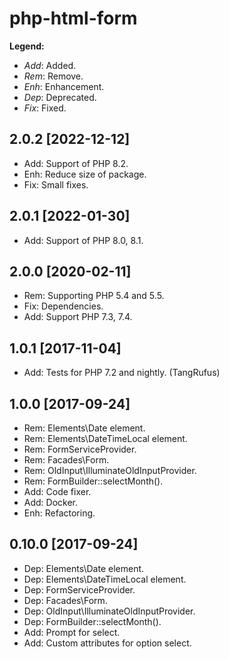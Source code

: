 php-html-form
=============

**Legend:**

- *Add*: Added.
- *Rem*: Remove.
- *Enh*: Enhancement.
- *Dep*: Deprecated.
- *Fix*: Fixed.

2.0.2 [2022-12-12]
------------------

- Add: Support of PHP 8.2.
- Enh: Reduce size of package.
- Fix: Small fixes.

2.0.1 [2022-01-30]
------------------

- Add: Support of PHP 8.0, 8.1.

2.0.0 [2020-02-11]
------------------

- Rem: Supporting PHP 5.4 and 5.5.
- Fix: Dependencies.
- Add: Support PHP 7.3, 7.4.

1.0.1 [2017-11-04]
------------------

- Add: Tests for PHP 7.2 and nightly. (TangRufus)

1.0.0 [2017-09-24]
-------------------

- Rem: Elements\Date element.
- Rem: Elements\DateTimeLocal element.
- Rem: FormServiceProvider.
- Rem: Facades\Form.
- Rem: OldInput\IlluminateOldInputProvider.
- Rem: FormBuilder::selectMonth(). 
- Add: Code fixer.
- Add: Docker.
- Enh: Refactoring. 

0.10.0 [2017-09-24]
-------------------

- Dep: Elements\Date element.
- Dep: Elements\DateTimeLocal element.
- Dep: FormServiceProvider.
- Dep: Facades\Form.
- Dep: OldInput\IlluminateOldInputProvider.
- Dep: FormBuilder::selectMonth(). 
- Add: Prompt for select.
- Add: Custom attributes for option select. 
